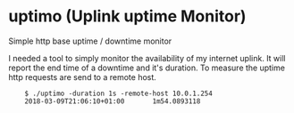 # uptimo (Uplink uptime Monitor)

Simple http base uptime / downtime monitor

I needed a tool to simply monitor the availability of my internet uplink.
It will report the end time of a downtime and it's duration. To measure
the uptime http requests are send to a remote host.

        $ ./uptimo -duration 1s -remote-host 10.0.1.254
        2018-03-09T21:06:10+01:00       1m54.0893118
